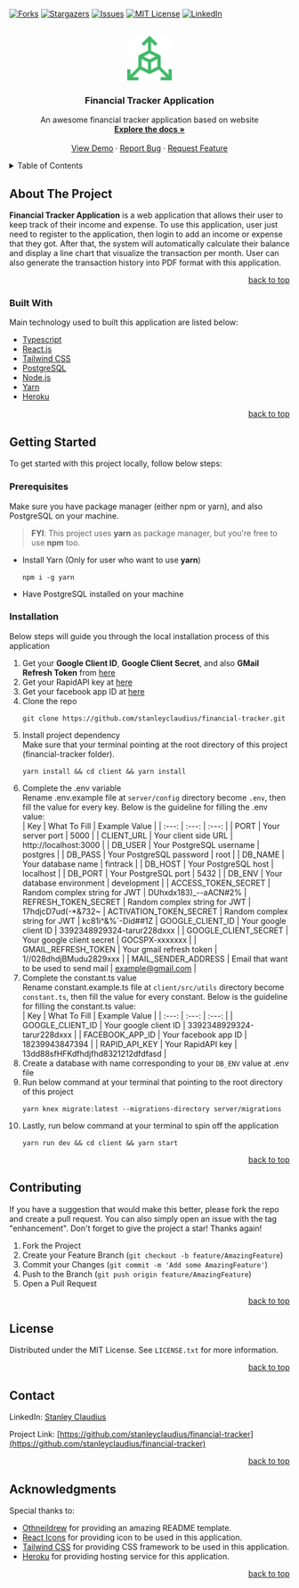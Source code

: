 <div id="top"></div>

[![Forks][forks-shield]][forks-url]
[![Stargazers][stars-shield]][stars-url]
[![Issues][issues-shield]][issues-url]
[![MIT License][license-shield]][license-url]
[![LinkedIn][linkedin-shield]][linkedin-url]

<br />
<div align="center">
  <a href="https://github.com/stanleyclaudius/financial-tracker">
    <img src="client/public/img/logo.png" alt="Logo" width="80" height="80">
  </a>

  <h3 align="center">Financial Tracker Application</h3>

  <p align="center">
    An awesome financial tracker application based on website
    <br />
    <a href="https://github.com/stanleyclaudius/financial-tracker.git"><strong>Explore the docs »</strong></a>
    <br />
    <br />
    <a href="https://web-fintrack.herokuapp.com">View Demo</a>
    ·
    <a href="https://github.com/stanleyclaudius/financial-tracker/issues">Report Bug</a>
    ·
    <a href="https://github.com/stanleyclaudius/financial-tracker/issues">Request Feature</a>
  </p>
</div>



<!-- TABLE OF CONTENTS -->
<details>
  <summary>Table of Contents</summary>
  <ol>
    <li>
      <a href="#about-the-project">About The Project</a>
      <ul>
        <li><a href="#built-with">Built With</a></li>
      </ul>
    </li>
    <li>
      <a href="#getting-started">Getting Started</a>
      <ul>
        <li><a href="#prerequisites">Prerequisites</a></li>
        <li><a href="#installation">Installation</a></li>
      </ul>
    </li>
    <li><a href="#contributing">Contributing</a></li>
    <li><a href="#license">License</a></li>
    <li><a href="#contact">Contact</a></li>
    <li><a href="#acknowledgments">Acknowledgments</a></li>
  </ol>
</details>

## About The Project

**Financial Tracker Application** is a web application that allows their user to keep track of their income and expense. To use this application, user just need to register to the application, then login to add an income or expense that they got. After that, the system will automatically calculate their balance and display a line chart that visualize the transaction per month. User can also generate the transaction history into PDF format with this application.

<p align="right"><a href="#top">back to top</a></p>

### Built With

Main technology used to built this application are listed below:

* [Typescript](https://www.typescriptlang.org/)
* [React.js](https://reactjs.org/)
* [Tailwind CSS](https://tailwindcss.com/)
* [PostgreSQL](https://www.postgresql.org/)
* [Node.js](https://nodejs.org/)
* [Yarn](https://yarnpkg.com/)
* [Heroku](https://herokuapp.com/)

<p align="right"><a href="#top">back to top</a></p>

## Getting Started

To get started with this project locally, follow below steps:

### Prerequisites

Make sure you have package manager (either npm or yarn), and also PostgreSQL on your machine.

>**FYI**: This project uses **yarn** as package manager, but you're free to use **npm** too.

* Install Yarn (Only for user who want to use **yarn**)
  ```
  npm i -g yarn
  ```
* Have PostgreSQL installed on your machine

### Installation

Below steps will guide you through the local installation process of this application

1. Get your **Google Client ID**, **Google Client Secret**, and also **GMail Refresh Token** from [here](https://console.developers.google.com/)
2. Get your RapidAPI key at [here](https://rapidapi.com/)
3. Get your facebook app ID at [here](https://developers.facebook.com/)
4. Clone the repo
   ```
   git clone https://github.com/stanleyclaudius/financial-tracker.git
   ```
5. Install project dependency<br />
Make sure that your terminal pointing at the root directory of this project (financial-tracker folder).
   ```
   yarn install && cd client && yarn install
   ```
6. Complete the .env variable<br/>
Rename .env.example file at ```server/config``` directory become ```.env```, then fill the value for every key. Below is the guideline for filling the .env value:<br/>
    | Key | What To Fill | Example Value |
    | :---: | :---: | :---: |
    | PORT | Your server port | 5000 |
    | CLIENT_URL | Your client side URL | http://localhost:3000 |
    | DB_USER | Your PostgreSQL username | postgres |
    | DB_PASS | Your PostgreSQL password | root |
    | DB_NAME | Your database name | fintrack |
    | DB_HOST | Your PostgreSQL host | localhost |
    | DB_PORT | Your PostgreSQL port | 5432 |
    | DB_ENV | Your database environment | development |
    | ACCESS_TOKEN_SECRET | Random complex string for JWT | DUhxdx183)_--aACN#2%
    | REFRESH_TOKEN_SECRET | Random complex string for JWT | 17hdjcD7ud(-*&732~
    | ACTIVATION_TOKEN_SECRET | Random complex string for JWT | kc81i^&%`-Did##1Z
    | GOOGLE_CLIENT_ID | Your google client ID | 3392348929324-tarur228dxxx |
    | GOOGLE_CLIENT_SECRET | Your google client secret | GOCSPX-xxxxxxx |
    | GMAIL_REFRESH_TOKEN | Your gmail refresh token | 1//028dhdjBMudu2829xxx |
    | MAIL_SENDER_ADDRESS | Email that want to be used to send mail | example@gmail.com |
7. Complete the constant.ts value<br />
Rename constant.example.ts file at ```client/src/utils``` directory become ```constant.ts```, then fill the value for every constant. Below is the guideline for filling the constant.ts value:<br />
    | Key | What To Fill | Example Value |
    | :---: | :---: | :---: |
    | GOOGLE_CLIENT_ID | Your google client ID | 3392348929324-tarur228dxxx |
    | FACEBOOK_APP_ID | Your facebook app ID | 18239943847394 |
    | RAPID_API_KEY | Your RapidAPI key | 13dd88sfHFKdfhdjfhd8321212dfdfasd |
8. Create a database with name corresponding to your `DB_ENV` value at .env file
9. Run below command at your terminal that pointing to the root directory of this project
    ```
    yarn knex migrate:latest --migrations-directory server/migrations
    ```
10. Lastly, run below command at your terminal to spin off the application
    ```
    yarn run dev && cd client && yarn start
    ```

<p align="right"><a href="#top">back to top</a></p>

## Contributing

If you have a suggestion that would make this better, please fork the repo and create a pull request. You can also simply open an issue with the tag "enhancement".
Don't forget to give the project a star! Thanks again!

1. Fork the Project
2. Create your Feature Branch (`git checkout -b feature/AmazingFeature`)
3. Commit your Changes (`git commit -m 'Add some AmazingFeature'`)
4. Push to the Branch (`git push origin feature/AmazingFeature`)
5. Open a Pull Request

<p align="right"><a href="#top">back to top</a></p>

## License

Distributed under the MIT License. See `LICENSE.txt` for more information.

<p align="right"><a href="#top">back to top</a></p>

## Contact

LinkedIn: [Stanley Claudius](https://www.linkedin.com/in/stanley-claudius-4560b21b7)

Project Link: [https://github.com/stanleyclaudius/financial-tracker](https://github.com/stanleyclaudius/financial-tracker)

<p align="right"><a href="#top">back to top</a></p>

## Acknowledgments

Special thanks to:

* [Othneildrew](https://github.com/othneildrew) for providing an amazing README template.
* [React Icons](https://react-icons.github.io/react-icons/) for providing icon to be used in this application.
* [Tailwind CSS](https://tailwindcss.com/) for providing CSS framework to be used in this application.
* [Heroku](https://herokuapp.com) for providing hosting service for this application.


<p align="right"><a href="#top">back to top</a></p>

[forks-shield]: https://img.shields.io/github/forks/stanleyclaudius/financial-tracker.svg?style=for-the-badge
[forks-url]: https://github.com/stanleyclaudius/financial-tracker/network/members
[stars-shield]: https://img.shields.io/github/stars/stanleyclaudius/financial-tracker.svg?style=for-the-badge
[stars-url]: https://github.com/stanleyclaudius/financial-tracker/stargazers
[issues-shield]: https://img.shields.io/github/issues/stanleyclaudius/financial-tracker.svg?style=for-the-badge
[issues-url]: https://github.com/stanleyclaudius/financial-tracker/issues
[license-shield]: https://img.shields.io/github/license/stanleyclaudius/financial-tracker.svg?style=for-the-badge
[license-url]: https://github.com/stanleyclaudius/financial-tracker/blob/master/LICENSE.txt
[linkedin-shield]: https://img.shields.io/badge/-LinkedIn-black.svg?style=for-the-badge&logo=linkedin&colorB=555
[linkedin-url]: https://linkedin.com/in/stanley-claudius-4560b21b7